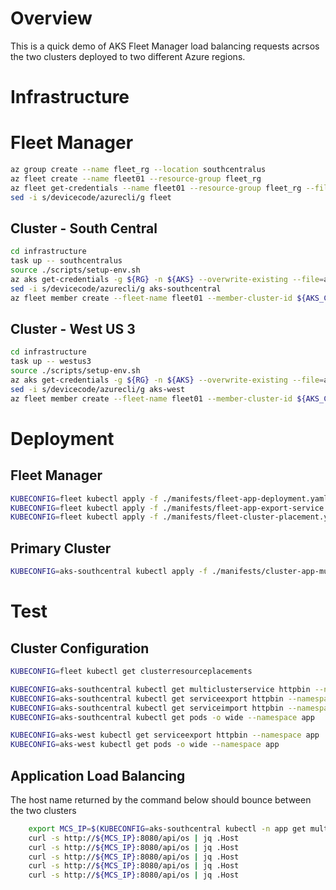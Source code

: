 # Overview
This is a quick demo of AKS Fleet Manager load balancing requests acrsos the two clusters deployed to two different Azure regions.

# Infrastructure 

# Fleet Manager 
```bash
az group create --name fleet_rg --location southcentralus
az fleet create --name fleet01 --resource-group fleet_rg
az fleet get-credentials --name fleet01 --resource-group fleet_rg --file fleet
sed -i s/devicecode/azurecli/g fleet
```

## Cluster - South Central
```bash
cd infrastructure
task up -- southcentralus
source ./scripts/setup-env.sh
az aks get-credentials -g ${RG} -n ${AKS} --overwrite-existing --file=aks-southcentral
sed -i s/devicecode/azurecli/g aks-southcentral
az fleet member create --fleet-name fleet01 --member-cluster-id ${AKS_CLUSTER_ID} --name ${AKS} --resource-group fleet_rg --no-wait
```

## Cluster - West US 3
```bash
cd infrastructure
task up -- westus3
source ./scripts/setup-env.sh
az aks get-credentials -g ${RG} -n ${AKS} --overwrite-existing --file=aks-west
sed -i s/devicecode/azurecli/g aks-west
az fleet member create --fleet-name fleet01 --member-cluster-id ${AKS_CLUSTER_ID} --name ${AKS} --resource-group fleet_rg --no-wait
```

# Deployment
## Fleet Manager
```bash
KUBECONFIG=fleet kubectl apply -f ./manifests/fleet-app-deployment.yaml
KUBECONFIG=fleet kubectl apply -f ./manifests/fleet-app-export-service.yaml
KUBECONFIG=fleet kubectl apply -f ./manifests/fleet-cluster-placement.yaml
```
## Primary Cluster
```bash
KUBECONFIG=aks-southcentral kubectl apply -f ./manifests/cluster-app-multi-cluster-service.yaml
```

# Test
## Cluster Configuration
```bash
KUBECONFIG=fleet kubectl get clusterresourceplacements

KUBECONFIG=aks-southcentral kubectl get multiclusterservice httpbin --namespace app
KUBECONFIG=aks-southcentral kubectl get serviceexport httpbin --namespace app
KUBECONFIG=aks-southcentral kubectl get serviceimport httpbin --namespace app
KUBECONFIG=aks-southcentral kubectl get pods -o wide --namespace app

KUBECONFIG=aks-west kubectl get serviceexport httpbin --namespace app
KUBECONFIG=aks-west kubectl get pods -o wide --namespace app
```

## Application Load Balancing
The host name returned by the command below should bounce between the two clusters
```bash 
    export MCS_IP=$(KUBECONFIG=aks-southcentral kubectl -n app get multiclusterservice httpbin  -o json | jq '.status.loadBalancer.ingress[0].ip' -r)
    curl -s http://${MCS_IP}:8080/api/os | jq .Host
    curl -s http://${MCS_IP}:8080/api/os | jq .Host
    curl -s http://${MCS_IP}:8080/api/os | jq .Host
    curl -s http://${MCS_IP}:8080/api/os | jq .Host
    curl -s http://${MCS_IP}:8080/api/os | jq .Host
```
